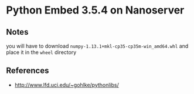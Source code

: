 # Python Embed 3.5.4 on Nanoserver

## Notes

you will have to download `numpy-1.13.1+mkl-cp35-cp35m-win_amd64.whl` and place it in the `wheel` directory

## References
 - http://www.lfd.uci.edu/~gohlke/pythonlibs/
